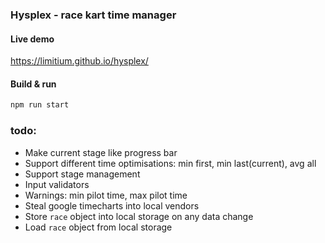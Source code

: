 ### Hysplex - race kart time manager 
#### Live demo
https://limitium.github.io/hysplex/
#### Build & run 
```bash
npm run start
```
### todo:
 - Make current stage like progress bar
 - Support different time optimisations: min first, min last(current), avg all 
 - Support stage management
 - Input validators
 - Warnings: min pilot time, max pilot time
 - Steal google timecharts into local vendors
 - Store `race` object into local storage on any data change
 - Load `race` object from local storage

